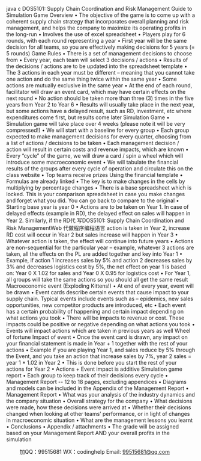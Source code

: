 java c
DOS5101: Supply Chain Coordination and Risk Management
Guide to Simulation Game
Overview
• The objective of the game is to come up with a coherent supply chain strategy that incorporates overall planning and risk management, and helps the company to maximize its operating profits in the long-run
• Involves the use of excel spreadsheet
• Players play for 6 rounds, with each round representing a year
• First year will be the same decision for all teams, so you are effectively making decisions for 5 years (= 5 rounds)
Game Rules
• There is a set of management decisions to choose from
• Every year, each team will select 3 decisions / actions
• Results of the decisions / actions are to be updated into the spreadsheet template
• The 3 actions in each year must be different – meaning that you cannot take one action and do the same thing twice within the same year
• Some actions are mutually exclusive in the same year
• At the end of each round, facilitator will draw an event card, which may have certain effects on the next round
• No action should be taken more than three (3) times in the five years from Year 2 to Year 6
• Results will usually take place in the next year, but some actions have a delayed result, such as RD, investment, etc where expenditures come first, but results come later
Simulation Game
• Simulation game will take place over 4 weeks (please note it will be very compressed!)
• We will start with a baseline for every group
• Each group expected to make management decisions for every quarter, choosing from a list of actions / decisions to be taken
• Each management decision / action will result in certain costs and revenue impacts, which are known
• Every “cycle” of the game, we will draw a card / spin a wheel which will introduce some macroeconomic event
• We will tabulate the financial results of the groups after every cycle of operation and circulate this on the class website
• Top teams receive prizes
Using the financial template
• Formulas are already linked
• The key is to make changes in the cells by multiplying by percentage changes
• There is a base spreadsheet which is locked. This is your comparison spreadsheet in case you make changes and forget what you did. You can go back to compare to the original
• Starting base year is year 0
• Actions are to be taken on Year 1. In case of delayed effects (example in RD), the delayed effect on sales will happen in Year 2. Similarly, if the RD代 写DOS5101: Supply Chain Coordination and Risk ManagementWeb
代做程序编程语言 action is taken in Year 2, increase RD cost will occur in Year 2 but sales increase will happen in Year 3
• Whatever action is taken, the effect will continue into future years
• Actions are non-sequential for the particular year – example, whatever 3 actions are taken, all the effects on the PL are added together and key into Year 1
• Example, if action 1 increases sales by 5% and action 2 decreases sales by 3% and decreases logistics cost by 5%, the net effect on year 1 is based on: Year 0 X 1.02 for sales and Year 0 X 0.95 for logistics cost
• For Year 1, all groups will take the same actions so you should all get the same result
Macroeconomic event (Exploding Kittens!)
• At end of every year, event will be drawn
• Event cards describe certain events that cause impact to your supply chain. Typical events include events such as – epidemics, new sales opportunities, new competitor products are introduced, etc
• Each event has a certain probability of happening and certain impact depending on what actions you took
• There will be impacts to revenue or cost. These impacts could be positive or negative depending on what actions you took
• Events will impact actions which are taken in previous years as well
Wheel of fortune
Impact of event
• Once the event card is drawn, any impact on your financial statement is made in Year + 1 together with the rest of your actions
• Example if you are playing Year 1, and sales reduce by 5% through the Event, and you take an action that increase sales by 7%, year 2 sales = year 1 * 1.02 in Year 2
• This is done before you start the rest of your actions for Year 2
• Actions + Event impact is additive
Simulation game report
• Each group to keep track of their decisions every cycle
• Management Report -- 12 to 18 pages, excluding appendices
• Diagrams and models can be included in the Appendix of the Management Report
• Management Report
• What was your analysis of the industry dynamics and the company situation
• Overall strategy for the company
• What decisions were made, how these decisions were arrived at
• Whether their decisions changed when looking at other teams’ performance, or in light of changes in macroeconomic situation
• What are the management lessons you learnt
• Conclusions
• Appendix / attachments
• The grade will be assigned based on your Management Report AND your overall profits in the simulation





         
加QQ：99515681  WX：codinghelp  Email: 99515681@qq.com
